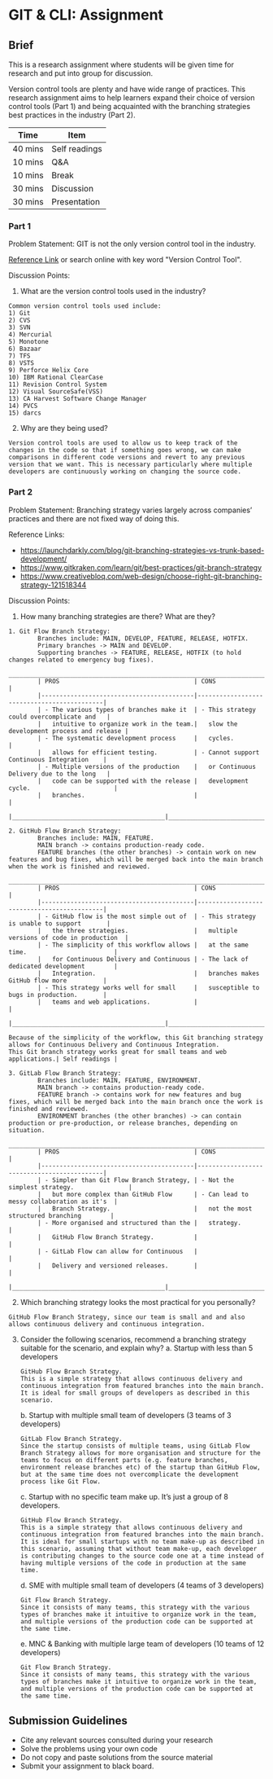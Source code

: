 # GIT & CLI: Assignment

## Brief 

This is a research assignment where students will be given time for research and put into group for discussion.

Version control tools are plenty and have wide range of practices. This research assignment aims to help learners expand their choice of version control tools (Part 1) and being acquainted with the branching strategies best practices in the industry (Part 2).

| Time    | Item          |
|---------|---------------|
| 40 mins | Self readings |
| 10 mins | Q&A           |
| 10 mins | Break         |
| 30 mins | Discussion    |
| 30 mins | Presentation  |

### Part 1

Problem Statement: GIT is not the only version control tool in the industry. 

[Reference Link](https://www.softwaretestinghelp.com/version-control-software/) or search online with key word "Version Control Tool".

Discussion Points:

1. What are the version control tools used in the industry?
```
Common version control tools used include:
1) Git
2) CVS
3) SVN
4) Mercurial
5) Monotone
6) Bazaar
7) TFS
8) VSTS
9) Perforce Helix Core 
10) IBM Rational ClearCase
11) Revision Control System 
12) Visual SourceSafe(VSS) 
13) CA Harvest Software Change Manager
14) PVCS 
15) darcs 
```
2. Why are they being used?
```
Version control tools are used to allow us to keep track of the changes in the code so that if something goes wrong, we can make comparisons in different code versions and revert to any previous version that we want. This is necessary particularly where multiple developers are continuously working on changing the source code.
```
### Part 2

Problem Statement: Branching strategy varies largely across companies’ practices and there are not fixed way of doing this.

Reference Links:
- https://launchdarkly.com/blog/git-branching-strategies-vs-trunk-based-development/
- https://www.gitkraken.com/learn/git/best-practices/git-branch-strategy 
- https://www.creativebloq.com/web-design/choose-right-git-branching-strategy-121518344

Discussion Points:

1. How many branching strategies are there? What are they?
```
1. Git Flow Branch Strategy:
        Branches include: MAIN, DEVELOP, FEATURE, RELEASE, HOTFIX.
        Primary branches -> MAIN and DEVELOP.
        Supporting branches -> FEATURE, RELEASE, HOTFIX (to hold changes related to emergency bug fixes).
        _______________________________________________________________________________________
        | PROS                                     | CONS                                       |
        |------------------------------------------|--------------------------------------------|
        | - The various types of branches make it  | - This strategy could overcomplicate and   |
        |   intuitive to organize work in the team.|   slow the development process and release |
        | - The systematic development process     |   cycles.                                  |
        |   allows for efficient testing.          | - Cannot support Continuous Integration    |
        | - Multiple versions of the production    |   or Continuous Delivery due to the long   |
        |   code can be supported with the release |   development cycle.                       |
        |   branches.                              |                                            |
        |__________________________________________|____________________________________________|

2. GitHub Flow Branch Strategy:
        Branches include: MAIN, FEATURE.
        MAIN branch -> contains production-ready code.
        FEATURE branches (the other branches) -> contain work on new features and bug fixes, which will be merged back into the main branch when the work is finished and reviewed.
         _______________________________________________________________________________________
        | PROS                                     | CONS                                       |
        |------------------------------------------|--------------------------------------------|
        | - GitHub flow is the most simple out of  | - This strategy is unable to support       |
        |   the three strategies.                  |   multiple versions of code in production  |
        | - The simplicity of this workflow allows |   at the same time.                        |
        |   for Continuous Delivery and Continuous | - The lack of dedicated development        |
        |   Integration.                           |   branches makes GitHub flow more          |
        | - This strategy works well for small     |   susceptible to bugs in production.       |
        |   teams and web applications.            |                                            |
        |__________________________________________|____________________________________________|

Because of the simplicity of the workflow, this Git branching strategy allows for Continuous Delivery and Continuous Integration.
This Git branch strategy works great for small teams and web applications.| Self readings |

3. GitLab Flow Branch Strategy:
        Branches include: MAIN, FEATURE, ENVIRONMENT.
        MAIN branch -> contains production-ready code.
        FEATURE branch -> contains work for new features and bug fixes, which will be merged back into the main branch once the work is finished and reviewed.
        ENVIRONMENT branches (the other branches) -> can contain production or pre-production, or release branches, depending on situation.
        _______________________________________________________________________________________
        | PROS                                     | CONS                                       |
        |------------------------------------------|--------------------------------------------|
        | - Simpler than Git Flow Branch Strategy, | - Not the simplest strategy.               |
        |   but more complex than GitHub Flow      | - Can lead to messy collaboration as it's  |
        |   Branch Strategy.                       |   not the most structured branching        |
        | - More organised and structured than the |   strategy.                                |
        |   GitHub Flow Branch Strategy.           |                                            |
        | - GitLab Flow can allow for Continuous   |                                            |
        |   Delivery and versioned releases.       |                                            |
        |__________________________________________|____________________________________________|
```
2. Which branching strategy looks the most practical for you personally?
```
GitHub Flow Branch Strategy, since our team is small and and also allows continuous delivery and continuous integration.
```
3. Consider the following scenarios, recommend a branching strategy suitable for the scenario, and explain why?
    a. Startup with less than 5 developers
    ```
    GitHub Flow Branch Strategy.
    This is a simple strategy that allows continuous delivery and continuous integration from featured branches into the main branch. It is ideal for small groups of developers as described in this scenario.
    ```
    b. Startup with multiple small team of developers (3 teams of 3 developers)
    ```
    GitLab Flow Branch Strategy.
    Since the startup consists of multiple teams, using GitLab Flow Branch Strategy allows for more organisation and structure for the teams to focus on different parts (e.g. feature branches, environment release branches etc) of the startup than GitHub Flow, but at the same time does not overcomplicate the development process like Git Flow.
    ```
    c. Startup with no specific team make up. It’s just a group of 8 developers.
    ```
    GitHub Flow Branch Strategy.
    This is a simple strategy that allows continuous delivery and continuous integration from featured branches into the main branch. It is ideal for small startups with no team make-up as described in this scenario, assuming that without team make-up, each developer is contributing changes to the source code one at a time instead of having multiple versions of the code in production at the same time.
    ```
    d. SME with multiple small team of developers (4 teams of 3 developers)
    ```
    Git Flow Branch Strategy.
    Since it consists of many teams, this strategy with the various types of branches make it intuitive to organize work in the team, and multiple versions of the production code can be supported at the same time.
    ```
    e. MNC & Banking with multiple large team of developers (10 teams of 12 developers)
    ```
    Git Flow Branch Strategy.
    Since it consists of many teams, this strategy with the various types of branches make it intuitive to organize work in the team, and multiple versions of the production code can be supported at the same time.
    ```

## Submission Guidelines

- Cite any relevant sources consulted during your research
- Solve the problems using your own code
- Do not copy and paste solutions from the source material
- Submit your assignment to black board.
